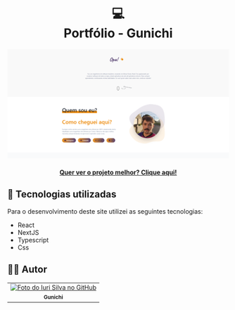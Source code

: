 <h1 align="center">
  💻<br>Portfólio - Gunichi
</h1>

![Resultado final do projeto](public/preview.png)
>
<h4 align="center"><a href="https://www.gunichi.me">Quer ver o projeto melhor? Clique aqui!</a></h4>

## 💼 Tecnologias utilizadas

Para o desenvolvimento deste site utilizei as seguintes tecnologias:

- React 
- NextJS
- Typescript
- Css

<h2>👨‍💻 Autor</h2>

<table>
  <tr>
    <td align="center">
      <a href="https://github.com/gunichi">
        <img src="https://avatars3.githubusercontent.com/u/57674126" width="100px;" alt="Foto do Iuri Silva no GitHub"/><br>
        <sub>
          <b>Gunichi</b>
        </sub>
      </a>
    </td>
  </tr>
</table>